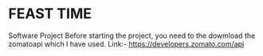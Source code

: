 # FEAST TIME
Software Project 
Before starting the project, you need to the dowmload the zomatoapi which I have used.
Link:- https://developers.zomato.com/api
